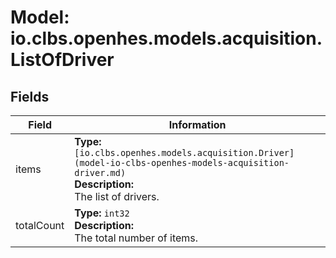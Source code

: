 # Model: io.clbs.openhes.models.acquisition.ListOfDriver

## Fields

| Field | Information |
| --- | --- |
| items | <b>Type:</b> `[io.clbs.openhes.models.acquisition.Driver](model-io-clbs-openhes-models-acquisition-driver.md)`<br><b>Description:</b><br>The list of drivers. |
| totalCount | <b>Type:</b> `int32`<br><b>Description:</b><br>The total number of items. |

